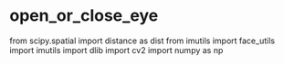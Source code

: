 # open_or_close_eye


from scipy.spatial import distance as dist
from imutils import face_utils
import imutils
import dlib
import cv2
import numpy as np

